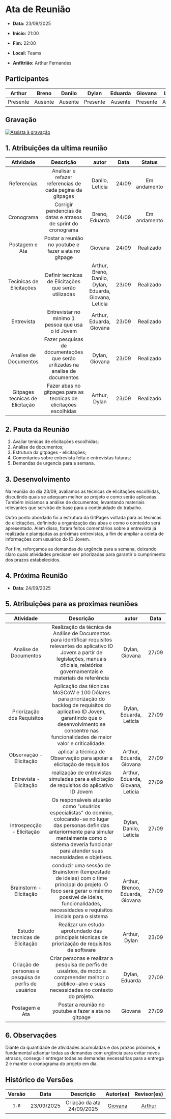 # Ata de Reunião 

- **Data:** 23/09/2025 

- **Início:** 21:00

- **Fim:** 22:00

- **Local:** Teams

- **Anfitrião:** Arthur Fernandes 

## Participantes

| Arthur | Breno | Danilo | Dylan | Eduarda | Giovana | Leticia |
| :-: | :-: | :-: | :-: | :-: | :-: | :-: |
| Presente | Ausente | Ausente | Presente | Ausente | Presente | Ausente |

## Gravação

[![Assista à gravação](https://img.youtube.com/vi/9Bm_P6RLT3g/hqdefault.jpg)](https://youtu.be/9Bm_P6RLT3g)

## 1. Atribuições da ultima reunião 


| Atividade | Descrição | autor | Data | Status |
| :-: | :-: | :-: | :-: | :-: |
| Referencias | Analisar e refazer referencias de cada pagina da gitpages | Danilo, Leticia | 24/09 | Em andamento |
| Cronograma | Corrigir pendencias de datas e atrasos de sprint do cronograma | Breno, Eduarda  | 24/09 | Em andamento |
| Postagem e Ata | Postar a reunião no youtube e fazer a ata no gitpage | Giovana | 24/09 | Realizado |
| Tecinicas de Elicitações | Definir tecnicas de Elicitações que serão utilizadas | Arthur, Breno, Danilo, Dylan, Eduarda, Giovana, Leticia | 23/09 | Realizado |
| Entrevista | Entrevistar no minimo 1 pessoa que usa o id Jovem | Arthur, Eduarda, Giovana | 23/09 | Realizado |
| Analise de Documentos | Fazer pesquisas de documentações que serão urilizadas na analise de documentos | Dylan, Giovana | 23/09 | Realizado |
| Gitpages tecnicas de Elicitação | Fazer abas no gitpages para as tecnicas de elicitações escolhidas | Arthur, Dylan | 23/09 | Realizado |

## 2. Pauta da Reunião

1. Avaliar tenicas de elicitações escolhidas;
2. Análise de documentos;
3. Estrutura da gitpages - elicitações;
4. Comentarios sobre entrevista feita e entrevistas futuras;
5. Demandas de urgencia para a semana.


## 3. Desenvolvimento
Na reunião do dia 23/09, avaliamos as técnicas de elicitações escolhidas, discutindo quais se adequam melhor ao projeto e como serão aplicadas. Também iniciamos a análise de documentos, levantando materiais relevantes que servirão de base para a continuidade do trabalho.

Outro ponto abordado foi a estrutura da GitPages voltada para as técnicas de elicitações, definindo a organização das abas e como o conteúdo será apresentado. Além disso, foram feitos comentários sobre a entrevista já realizada e planejadas as próximas entrevistas, a fim de ampliar a coleta de informações com usuários do ID Jovem.

Por fim, reforçamos as demandas de urgência para a semana, deixando claro quais atividades precisam ser priorizadas para garantir o cumprimento dos prazos estabelecidos.



## 4. Próxima Reunião

- **Data**: 24/09/2025

## 5. Atribuições para as proximas reuniões

| Atividade | Descrição | autor | Data |
| :-: | :-: | :-: | :-: | 
| Analise de Documentos | Realização da técnica de Análise de Documentos para identificar requisitos relevantes do aplicativo ID Jovem a partir de legislações, manuais oficiais, relatórios governamentais e materiais de referência | Dylan, Giovana | 27/09 |
| Priorização dos Requisitos | Aplicação das técnicas MoSCoW e 100 Dólares para priorização do backlog de requisitos do aplicativo ID Jovem, garantindo que o desenvolvimento se concentre nas funcionalidades de maior valor e criticalidade.| Dylan, Eduarda, Leticia | 27/09 |
| Observação - Elicitação | aplicar a técnica de Observação para apoiar a elicitação de requisitos | Arthur, Eduarda, Giovana | 27/09 |
| Entrevista - Elicitação | realização de entrevistas simuladas para a elicitação de requisitos do aplicativo ID Jovem | Arthur, Eduarda, Giovana, Leticia | 27/09 |
| Introspecção - Elicitação  | Os responsáveis atuarão como "usuários especialistas" do domínio, colocando-se no lugar das personas definidas anteriormente para simular mentalmente como o sistema deveria funcionar para atender suas necessidades e objetivos. | Dylan, Danilo, Leticia | 27/09 |
 |Brainstorm - Elicitação | conduzir uma sessão de Brainstorm (tempestade de ideias) com o time principal do projeto. O foco será gerar o máximo possível de ideias, funcionalidades, necessidades e requisitos iniciais para o sistema | Arthur, Brenoo, Eduarda, Giovana | 27/09 |
| Estudo tecnicas de Elicitação | Realizar um estudo aprofundado das principais técnicas de priorização de requisitos de software | Arthur, Dylan | 23/09 |
| Criação de personas e pesquisa de perfis de usuários | Criar personas e realizar a pesquisa de perfis de usuários, de modo a compreender melhor o público-alvo e suas necessidades no contexto do projeto. | Dylan, Eduarda | 27/09 |
| Postagem e Ata | Postar a reunião no youtube e fazer a ata no gitpage | Giovana | 27/09 | 



## 6. Observações
Diante da quantidade de atividades acumuladas e dos prazos próximos, é fundamental adiantar todas as demandas com urgência para evitar novos atrasos, conseguir entregar todas as demandas necessárias para a entrega 2 e manter o cronograma do projeto em dia.
<br> 

## Histórico de Versões

| Versão | Data | Descrição | Autor(es) | Revisor(es) |
| :-: | :-: | :-: | :-: | :-: |
| `1.0` | 23/09/2025 | Criação da ata 24/09/2025 | [Giovana](https://github.com/GiovanaFontesS) | [Arthur](https://github.com/arthurfernandesj) |